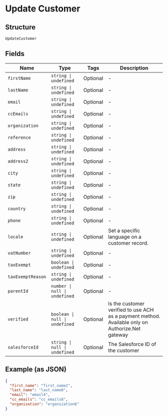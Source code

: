
# Update Customer

## Structure

`UpdateCustomer`

## Fields

| Name | Type | Tags | Description |
|  --- | --- | --- | --- |
| `firstName` | `string \| undefined` | Optional | - |
| `lastName` | `string \| undefined` | Optional | - |
| `email` | `string \| undefined` | Optional | - |
| `ccEmails` | `string \| undefined` | Optional | - |
| `organization` | `string \| undefined` | Optional | - |
| `reference` | `string \| undefined` | Optional | - |
| `address` | `string \| undefined` | Optional | - |
| `address2` | `string \| undefined` | Optional | - |
| `city` | `string \| undefined` | Optional | - |
| `state` | `string \| undefined` | Optional | - |
| `zip` | `string \| undefined` | Optional | - |
| `country` | `string \| undefined` | Optional | - |
| `phone` | `string \| undefined` | Optional | - |
| `locale` | `string \| undefined` | Optional | Set a specific language on a customer record. |
| `vatNumber` | `string \| undefined` | Optional | - |
| `taxExempt` | `boolean \| undefined` | Optional | - |
| `taxExemptReason` | `string \| undefined` | Optional | - |
| `parentId` | `number \| null \| undefined` | Optional | - |
| `verified` | `boolean \| null \| undefined` | Optional | Is the customer verified to use ACH as a payment method. Available only on Authorize.Net gateway |
| `salesforceId` | `string \| null \| undefined` | Optional | The Salesforce ID of the customer |

## Example (as JSON)

```json
{
  "first_name": "first_name2",
  "last_name": "last_name0",
  "email": "email4",
  "cc_emails": "cc_emails8",
  "organization": "organization6"
}
```


